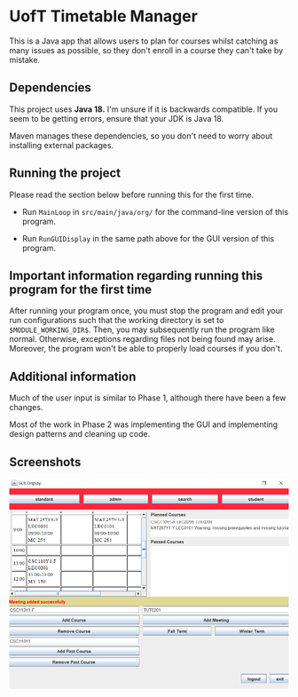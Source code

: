 # UofT Timetable Manager

This is a Java app that allows users to plan for courses whilst catching as many issues as possible,
so they don't enroll in a course they can't take by mistake.

## Dependencies

This project uses **Java 18.**
I'm unsure if it is backwards compatible.
If you seem to be getting errors, ensure that your JDK is Java 18.

Maven manages these dependencies, so you don't need to worry about installing external packages.

## Running the project

Please read the section below before running this for the first time.

- Run `MainLoop` in `src/main/java/org/` for the command-line version of this program.

- Run `RunGUIDisplay` in the same path above for the GUI version of this program.

## Important information regarding running this program for the  first time

After running your program once, you must stop the program and edit your run
configurations such that the
working directory is set
to `$MODULE_WORKING_DIR$`.
Then, you may subsequently run the program like normal.
Otherwise, exceptions regarding files
not being found may arise.
Moreover, the program won't be able to properly load courses if you don't.

## Additional information

Much of the user input is similar to Phase 1, although there have been a few changes.

Most of the work in Phase 2 was implementing the GUI and implementing design patterns and cleaning up code.

## Screenshots

![](.README_images/6a1de7c7.png)

